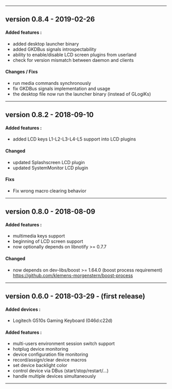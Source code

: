 
---

## version 0.8.4 - 2019-02-26
#### Added features :
 * added desktop launcher binary
 * added GKDBus signals introspectability
 * ability to enable/disable LCD screen plugins from userland
 * check for version mismatch between daemon and clients

#### Changes / Fixs
 * run media commands synchronously
 * fix GKDBus signals implementation and usage
 * the desktop file now run the launcher binary (instead of GLogiKs)

---

## version 0.8.2 - 2018-09-10
#### Added features :
 * added LCD keys L1-L2-L3-L4-L5 support into LCD plugins

#### Changed
 * updated Splashscreen LCD plugin
 * updated SystemMonitor LCD plugin

#### Fixs
 * Fix wrong macro clearing behavior

---

## version 0.8.0 - 2018-08-09
#### Added features :
 * multimedia keys support
 * beginning of LCD screen support
 * now optionally depends on libnotify >= 0.7.7

#### Changed
 * now depends on dev-libs/boost >= 1.64.0 (boost process requirement)\
   https://github.com/klemens-morgenstern/boost-process

---

## version 0.6.0 - 2018-03-29 - (first release)
#### Added devices :
 * Logitech G510s Gaming Keyboard (046d:c22d)

#### Added features :
 * multi-users environment session switch support
 * hotplug device monitoring
 * device configuration file monitoring
 * record/assign/clear device macros
 * set device backlight color
 * control device via DBus (start/stop/restart/...)
 * handle multiple devices simultaneously

---

